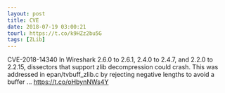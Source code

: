 ```yaml
---
layout: post
title: CVE
date: 2018-07-19 03:00:21
tourl: https://t.co/k9HZz2bu5G
tags: [ZLib]
---
```

CVE-2018-14340 In Wireshark 2.6.0 to 2.6.1, 2.4.0 to 2.4.7, and 2.2.0 to 2.2.15, dissectors that support zlib decompression could crash. This was addressed in epan/tvbuff_zlib.c by rejecting negative lengths to avoid a buffer ... https://t.co/oHbynNWs4Y